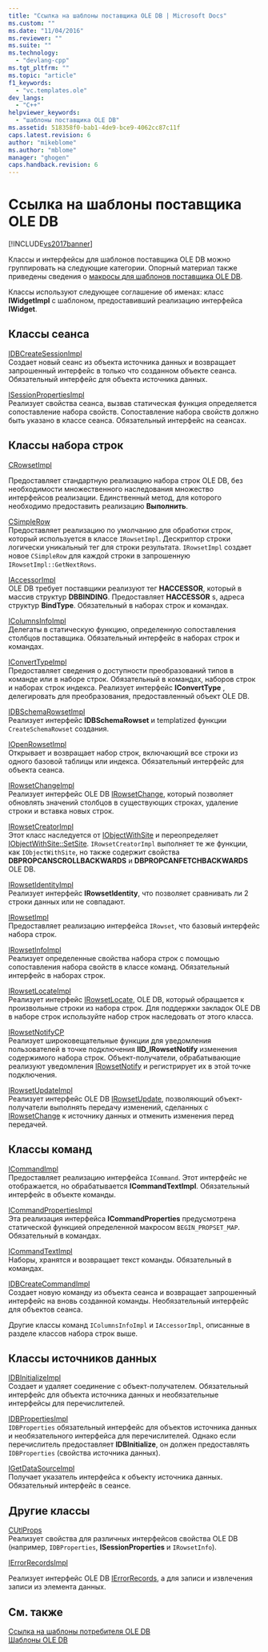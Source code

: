 ```yaml
---
title: "Ссылка на шаблоны поставщика OLE DB | Microsoft Docs"
ms.custom: ""
ms.date: "11/04/2016"
ms.reviewer: ""
ms.suite: ""
ms.technology: 
  - "devlang-cpp"
ms.tgt_pltfrm: ""
ms.topic: "article"
f1_keywords: 
  - "vc.templates.ole"
dev_langs: 
  - "C++"
helpviewer_keywords: 
  - "шаблоны поставщика OLE DB"
ms.assetid: 518358f0-bab1-4de9-bce9-4062cc87c11f
caps.latest.revision: 6
author: "mikeblome"
ms.author: "mblome"
manager: "ghogen"
caps.handback.revision: 6
---
```

# Ссылка на шаблоны поставщика OLE DB
[!INCLUDE[vs2017banner](../../assembler/inline/includes/vs2017banner.md)]

Классы и интерфейсы для шаблонов поставщика OLE DB можно группировать на следующие категории.  Опорный материал также приведены сведения о [макросы для шаблонов поставщика OLE DB](../../data/oledb/macros-for-ole-db-provider-templates.md).  
  
 Классы используют следующее соглашение об именах: класс **IWidgetImpl** с шаблоном, предоставивший реализацию интерфейса **IWidget**.  
  
## Классы сеанса  
 [IDBCreateSessionImpl](../../data/oledb/idbcreatesessionimpl-class.md)  
 Создает новый сеанс из объекта источника данных и возвращает запрошенный интерфейс в только что созданном объекте сеанса.  Обязательный интерфейс для объекта источника данных.  
  
 [ISessionPropertiesImpl](../../data/oledb/isessionpropertiesimpl-class.md)  
 Реализует свойства сеанса, вызвав статическая функция определяется сопоставление набора свойств.  Сопоставление набора свойств должно быть указано в классе сеанса.  Обязательный интерфейс на сеансах.  
  
## Классы набора строк  
 [CRowsetImpl](../../data/oledb/crowsetimpl-class.md)  
  
 Предоставляет стандартную реализацию набора строк OLE DB, без необходимости множественного наследования множество интерфейсов реализации.  Единственный метод, для которого необходимо предоставить реализацию **Выполнить**.  
  
 [CSimpleRow](../Topic/CSimpleRow%20Class.md)  
 Предоставляет реализацию по умолчанию для обработки строк, который используется в классе `IRowsetImpl`.  Дескриптор строки логически уникальный тег для строки результата.  `IRowsetImpl` создает новое `CSimpleRow` для каждой строки в запрошенную `IRowsetImpl::GetNextRows`.  
  
 [IAccessorImpl](../../data/oledb/iaccessorimpl-class.md)  
 OLE DB требует поставщики реализуют тег **HACCESSOR**, который в массив структур **DBBINDING**.  Предоставляет **HACCESSOR** s, адреса структур **BindType**.  Обязательный в наборах строк и командах.  
  
 [IColumnsInfoImpl](../../data/oledb/icolumnsinfoimpl-class.md)  
 Делегаты в статическую функцию, определенную сопоставления столбцов поставщика.  Обязательный интерфейс в наборах строк и командах.  
  
 [IConvertTypeImpl](../../data/oledb/iconverttypeimpl-class.md)  
 Предоставляет сведения о доступности преобразований типов в команде или в наборе строк.  Обязательный в командах, наборов строк и наборах строк индекса.  Реализует интерфейс **IConvertType** , делегировать для преобразования, предоставленный объект OLE DB.  
  
 [IDBSchemaRowsetImpl](../../data/oledb/idbschemarowsetimpl-class.md)  
 Реализует интерфейс **IDBSchemaRowset** и templatized функции `CreateSchemaRowset` создания.  
  
 [IOpenRowsetImpl](../../data/oledb/iopenrowsetimpl-class.md)  
 Открывает и возвращает набор строк, включающий все строки из одного базовой таблицы или индекса.  Обязательный интерфейс для объекта сеанса.  
  
 [IRowsetChangeImpl](../../data/oledb/irowsetchangeimpl-class.md)  
 Реализует интерфейс OLE DB [IRowsetChange](https://msdn.microsoft.com/en-us/library/ms715790.aspx), который позволяет обновлять значений столбцов в существующих строках, удаление строки и вставка новых строк.  
  
 [IRowsetCreatorImpl](../Topic/IRowsetCreatorImpl%20Class.md)  
 Этот класс наследуется от [IObjectWithSite](http://msdn.microsoft.com/library/windows/desktop/ms693765) и переопределяет [IObjectWithSite::SetSite](http://msdn.microsoft.com/library/windows/desktop/ms683869).  `IRowsetCreatorImpl` выполняет те же функции, как `IObjectWithSite`, но также содержит свойства **DBPROPCANSCROLLBACKWARDS** и **DBPROPCANFETCHBACKWARDS** OLE DB.  
  
 [IRowsetIdentityImpl](../Topic/IRowsetIdentityImpl%20Class.md)  
 Реализует интерфейс **IRowsetIdentity**, что позволяет сравнивать ли 2 строки данных или не совпадают.  
  
 [IRowsetImpl](../Topic/IRowsetImpl%20Class.md)  
 Предоставляет реализацию интерфейса `IRowset`, что базовый интерфейс набора строк.  
  
 [IRowsetInfoImpl](../Topic/IRowsetInfoImpl%20Class.md)  
 Реализует определенные свойства набора строк с помощью сопоставления набора свойств в классе команд.  Обязательный интерфейс в наборах строк.  
  
 [IRowsetLocateImpl](../../data/oledb/irowsetlocateimpl-class.md)  
 Реализует интерфейс [IRowsetLocate](https://msdn.microsoft.com/en-us/library/ms721190.aspx), OLE DB, который обращается к произвольные строки из набора строк.  Для поддержки закладок OLE DB в наборе строк используйте набор строк наследовать от этого класса.  
  
 [IRowsetNotifyCP](../../data/oledb/irowsetnotifycp-class.md)  
 Реализует широковещательные функции для уведомления пользователей в точке подключения **IID\_IRowsetNotify** изменения содержимого набора строк.  Объект\-получатели, обрабатывающие реализуют уведомления [IRowsetNotify](https://msdn.microsoft.com/en-us/library/ms712959.aspx) и регистрирует их в этой точке подключения.  
  
 [IRowsetUpdateImpl](../Topic/IRowsetUpdateImpl%20Class.md)  
 Реализует интерфейс OLE DB [IRowsetUpdate](https://msdn.microsoft.com/en-us/library/ms714401.aspx), позволяющий объект\-получатели выполнять передачу изменений, сделанных с [IRowsetChange](https://msdn.microsoft.com/en-us/library/ms715790.aspx) к источнику данных и отменить изменения перед передачей.  
  
## Классы команд  
 [ICommandImpl](../Topic/ICommandImpl%20Class.md)  
 Предоставляет реализацию интерфейса `ICommand`.  Этот интерфейс не отображается, но обрабатывается **ICommandTextImpl**.  Обязательный интерфейс в объекте команды.  
  
 [ICommandPropertiesImpl](../../data/oledb/icommandpropertiesimpl-class.md)  
 Эта реализация интерфейса **ICommandProperties** предусмотрена статической функцией определенной макросом `BEGIN_PROPSET_MAP`.  Обязательный в командах.  
  
 [ICommandTextImpl](../../data/oledb/icommandtextimpl-class.md)  
 Наборы, хранятся и возвращает текст команды.  Обязательный в командах.  
  
 [IDBCreateCommandImpl](../../data/oledb/idbcreatecommandimpl-class.md)  
 Создает новую команду из объекта сеанса и возвращает запрошенный интерфейс на вновь созданной команды.  Необязательный интерфейс для объектов сеанса.  
  
 Другие классы команд `IColumnsInfoImpl` и `IAccessorImpl`, описанные в разделе классов набора строк выше.  
  
## Классы источников данных  
 [IDBInitializeImpl](../Topic/IDBInitializeImpl%20Class.md)  
 Создает и удаляет соединение с объект\-получателем.  Обязательный интерфейс для объекта источника данных и необязательные интерфейсы для перечислителей.  
  
 [IDBPropertiesImpl](../../data/oledb/idbpropertiesimpl-class.md)  
 `IDBProperties` обязательный интерфейс для объектов источника данных и необязательного интерфейса для перечислителей.  Однако если перечислитель предоставляет **IDBInitialize**, он должен предоставлять `IDBProperties` \(свойства источника данных\).  
  
 [IGetDataSourceImpl](../../data/oledb/igetdatasourceimpl-class.md)  
 Получает указатель интерфейса к объекту источника данных.  Обязательный интерфейс в сеансе.  
  
## Другие классы  
 [CUtlProps](../../data/oledb/cutlprops-class.md)  
 Реализует свойства для различных интерфейсов свойства OLE DB \(например, `IDBProperties`, **ISessionProperties** и `IRowsetInfo`\).  
  
 [IErrorRecordsImpl](../../data/oledb/ierrorrecordsimpl-class.md)  
  
 Реализует интерфейс OLE DB [IErrorRecords](https://msdn.microsoft.com/en-us/library/ms718112.aspx), а для записи и извлечения записи из элемента данных.  
  
## См. также  
 [Ссылка на шаблоны потребителя OLE DB](../../data/oledb/ole-db-consumer-templates-reference.md)   
 [Шаблоны OLE DB](../Topic/OLE%20DB%20Templates.md)
